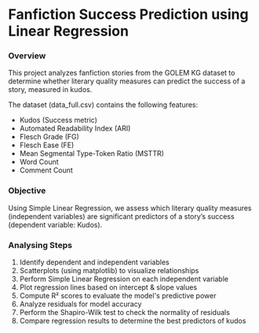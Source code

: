 # Fanfiction Success Prediction using Linear Regression

### Overview

This project analyzes fanfiction stories from the GOLEM KG dataset to determine whether literary quality measures can predict the success of a story, measured in kudos.

The dataset (data_full.csv) contains the following features:
- Kudos (Success metric)
- Automated Readability Index (ARI)
- Flesch Grade (FG)
- Flesch Ease (FE)
- Mean Segmental Type-Token Ratio (MSTTR)
- Word Count
- Comment Count

### Objective
Using Simple Linear Regression, we assess which literary quality measures (independent variables) are significant predictors of a story’s success (dependent variable: Kudos).

### Analysing Steps

1. Identify dependent and independent variables
2. Scatterplots (using matplotlib) to visualize relationships
3. Perform Simple Linear Regression on each independent variable
4. Plot regression lines based on intercept & slope values
5. Compute R² scores to evaluate the model's predictive power
6. Analyze residuals for model accuracy
7. Perform the Shapiro-Wilk test to check the normality of residuals
8.  Compare regression results to determine the best predictors of kudos

